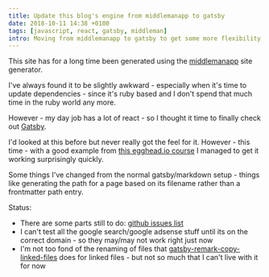 ```yaml
---
title: Update this blog's engine from middlemanapp to gatsby
date: 2018-10-11 14:38 +0100
tags: [javascript, react, gatsby, middleman]
intro: Moving from middlemanapp to gatsby to get some more flexibility
---
```


This site has for a long time been generated using the [middlemanapp](https://middlemanapp.com) site generator.

I've always found it to be slightly awkward - especially when it's time to update dependencies - since it's ruby based and I don't spend that much time in the ruby world any more.

However - my day job has a lot of react - so I thought it time to finally check out [Gatsby](https://www.gatsbyjs.org/).

I'd looked at this before but never really got the feel for it. However - this time - with a good example from [this egghead.io course](https://egghead.io/courses/build-a-blog-with-react-and-markdown-using-gatsby) I managed to get it working surprisingly quickly.

Some things I've changed from the normal gatsby/markdown setup - things like generating the path for a page based on its filename rather than a frontmatter path entry.

Status:

- There are some parts still to do: [github issues list](https://github.com/chrissearle/www_cso/issues)
- I can't test all the google search/google adsense stuff until its on the correct domain - so they may/may not work right just now
- I'm not too fond of the renaming of files that [gatsby-remark-copy-linked-files](https://github.com/gatsbyjs/gatsby/tree/master/packages/gatsby-remark-copy-linked-files) does for linked files - but not so much that I can't live with it for now
